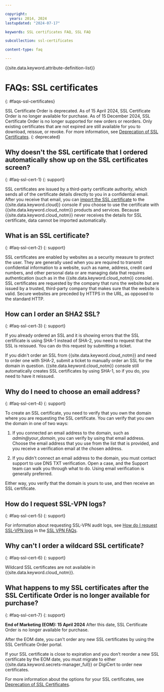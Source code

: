 ```yaml
---

copyright:
  years: 2014, 2024
lastupdated: "2024-07-17"

keywords: SSL certificates FAQ, SSL FAQ

subcollection: ssl-certificates

content-type: faq

---
```


{{site.data.keyword.attribute-definition-list}}

# FAQs: SSL certificates
{: #faqs-ssl-certificates}

SSL Certificate Order is deprecated. As of 15 April 2024, SSL Certificate Order is no longer available for purchase. As of 15 December 2024, SSL Certificate Order is no longer supported for new orders or reorders. Only existing certificates that are not expired are still available for you to download, reissue, or revoke. For more information, see [Deprecation of SSL Certificates](/docs/ssl-certificates?topic=ssl-certificates-deprecation).
{: deprecated}

## Why doesn't the SSL certificate that I ordered automatically show up on the SSL certificates screen?
{: #faq-ssl-cert-1}
{: support}

SSL certificates are issued by a third-party certificate authority, which sends all of the certificate details directly to you in a confidential email. After you receive that email, you can [import the SSL certificate](/docs/ssl-certificates?topic=ssl-certificates-importing-ssl-certificates) to the {{site.data.keyword.cloud}} console if you choose to use the certificate with {{site.data.keyword.cloud_notm}} products and services. Because {{site.data.keyword.cloud_notm}} never receives the details for SSL certificate, data cannot be imported automatically.

## What is an SSL certificate?
{: #faq-ssl-cert-2}
{: support}

SSL certificates are enabled by websites as a security measure to protect the user. They are generally used when you are required to transmit confidential information to a website, such as name, address, credit card numbers, and other personal data or are managing data that requires authentication (such as in the {{site.data.keyword.cloud_notm}} console). SSL certificates are requested by the company that runs the website but are issued by a trusted, third-party company that makes sure that the website is valid. Secure websites are preceded by HTTPS in the URL, as opposed to the standard HTTP.

## How can I order an SHA2 SSL?
{: #faq-ssl-cert-3}
{: support}

If you already ordered an SSL and it is showing errors that the SSL certificate is using SHA-1 instead of SHA-2, you need to request that the SSL is reissued. You can do this request by submitting a ticket.

If you didn't order an SSL from {{site.data.keyword.cloud_notm}} and need to order one with SHA-2, submit a ticket to manually order an SSL for the domain in question. {{site.data.keyword.cloud_notm}} console still automatically creates SSL certificates by using SHA-1, so if you do, you need to have it reissued.

## Why do I need to choose an email address?
{: #faq-ssl-cert-4}
{: support}

To create an SSL certificate, you need to verify that you own the domain where you are requesting the SSL certificate. You can verify that you own the domain in one of two ways:

1. If you connected an email address to the domain, such as *admin@your_domain*, you can verify by using that email address. Choose the email address that you use from the list that is provided, and you receive a verification email at the chosen address.

2. If you didn't connect an email address to the domain, you must contact support to use DNS TXT verification. Open a case, and the Support team can walk you through what to do. Using email verification is generally preferred.

Either way, you verify that the domain is yours to use, and then receive an SSL certificate.

## How do I request SSL-VPN logs?
{: #faq-ssl-cert-5}
{: support}

For information about requesting SSL-VPN audit logs, see [How do I request SSL-VPN logs](/docs/iaas-vpn?topic=iaas-vpn-vpn-ssl-faq) in the [SSL VPN FAQs](/docs/iaas-vpn?topic=iaas-vpn-vpn-ssl-faq).

## Why can't I order a wildcard SSL certificate?
{: #faq-ssl-cert-6}
{: support}

Wildcard SSL certificates are not available in {{site.data.keyword.cloud_notm}}.

## What happens to my SSL certificates after the SSL Certificate Order is no longer available for purchase?
{: #faq-ssl-cert-7}
{: support}

**End of Marketing (EOM): 15 April 2024** After this date, SSL Certificate Order is no longer available for purchase.

After the EOM date, you can't order any new SSL certificates by using the SSL Certificate Order portal.

If your SSL certificate is close to expiration and you don’t reorder a new SSL certificate by the EOM date, you must migrate to either {{site.data.keyword.secrets-manager_full}} or DigiCert to order new certificates.

For more information about the options for your SSL certificates, see [Deprecation of SSL Certificates](/docs/ssl-certificates?topic=ssl-certificates-deprecation).
